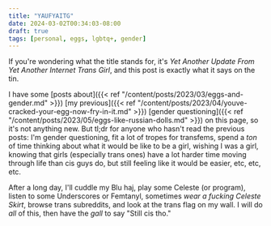 ```yaml
---
title: "YAUFYAITG"
date: 2024-03-02T00:34:03-08:00
draft: true
tags: [personal, eggs, lgbtq+, gender]
---
```


If you're wondering what the title stands for, it's *Yet Another Update From*
*Yet Another Internet Trans Girl*, and this post is exactly what it says on the
tin.

I have some [posts about]({{< ref "/content/posts/2023/03/eggs-and-gender.md" >}})
[my previous]({{< ref "/content/posts/2023/04/youve-cracked-your-egg-now-fry-in-it.md" >}})
[gender questioning]({{< ref "/content/posts/2023/05/eggs-like-russian-dolls.md" >}})
on this page, so it's not anything new. But tl;dr for anyone who hasn't read the
previous posts: I'm gender questioning, fit a lot of tropes for transfems, spend
a *ton* of time thinking about what it would be like to be a girl, wishing I was
a girl, knowing that girls (especially trans ones) have a lot harder time
moving through life than cis guys do, but still feeling like it would be easier,
etc, etc, etc.

After a long day, I'll cuddle my Blu haj, play some Celeste (or program), listen
to some Underscores or Femtanyl, sometimes *wear a fucking Celeste Skirt*,
browse trans subreddits, and look at the trans flag on my wall. I will do *all*
of this, then have the *gall* to say "Still cis tho."
